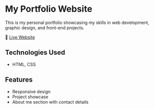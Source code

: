 # My Portfolio Website

This is my personal portfolio showcasing my skills in web development, graphic design, and front-end projects.

🔗 [Live Website](https://pavithraat.github.io/my-portfolio/)

## Technologies Used
- HTML, CSS

## Features
- Responsive design
- Project showcase
- About me section with contact details
